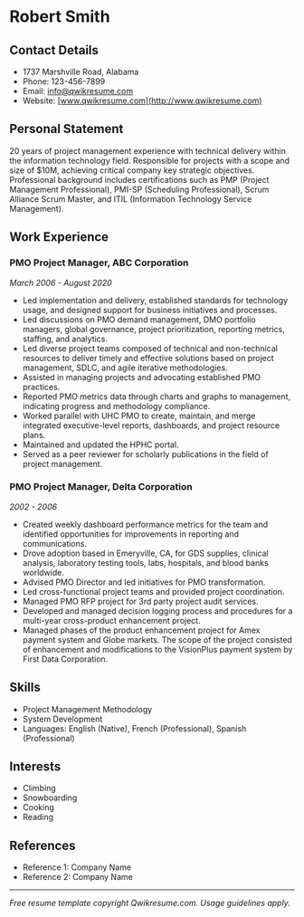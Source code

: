 # Robert Smith

## Contact Details

- 1737 Marshville Road, Alabama
- Phone: 123-456-7899
- Email: info@qwikresume.com
- Website: [www.qwikresume.com](http://www.qwikresume.com)

## Personal Statement

20 years of project management experience with technical delivery within the information technology field. Responsible for projects with a scope and size of $10M, achieving critical company key strategic objectives. Professional background includes certifications such as PMP (Project Management Professional), PMI-SP (Scheduling Professional), Scrum Alliance Scrum Master, and ITIL (Information Technology Service Management).

## Work Experience

### PMO Project Manager, ABC Corporation
*March 2006 - August 2020*

- Led implementation and delivery, established standards for technology usage, and designed support for business initiatives and processes.
- Led discussions on PMO demand management, DMO portfolio managers, global governance, project prioritization, reporting metrics, staffing, and analytics.
- Led diverse project teams composed of technical and non-technical resources to deliver timely and effective solutions based on project management, SDLC, and agile iterative methodologies.
- Assisted in managing projects and advocating established PMO practices.
- Reported PMO metrics data through charts and graphs to management, indicating progress and methodology compliance.
- Worked parallel with UHC PMO to create, maintain, and merge integrated executive-level reports, dashboards, and project resource plans.
- Maintained and updated the HPHC portal.
- Served as a peer reviewer for scholarly publications in the field of project management.

### PMO Project Manager, Delta Corporation
*2002 - 2006*

- Created weekly dashboard performance metrics for the team and identified opportunities for improvements in reporting and communications.
- Drove adoption based in Emeryville, CA, for GDS supplies, clinical analysis, laboratory testing tools, labs, hospitals, and blood banks worldwide.
- Advised PMO Director and led initiatives for PMO transformation.
- Led cross-functional project teams and provided project coordination.
- Managed PMO RFP project for 3rd party project audit services.
- Developed and managed decision logging process and procedures for a multi-year cross-product enhancement project.
- Managed phases of the product enhancement project for Amex payment system and Globe markets. The scope of the project consisted of enhancement and modifications to the VisionPlus payment system by First Data Corporation.

## Skills

- Project Management Methodology
- System Development
- Languages: English (Native), French (Professional), Spanish (Professional)

## Interests

- Climbing
- Snowboarding
- Cooking
- Reading

## References

- Reference 1: Company Name
- Reference 2: Company Name

---

*Free resume template copyright Qwikresume.com. Usage guidelines apply.*